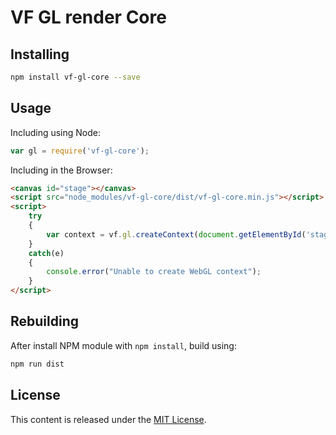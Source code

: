 # VF GL render Core


## Installing

```bash
npm install vf-gl-core --save
```

## Usage

Including using Node:

```js
var gl = require('vf-gl-core');
```

Including in the Browser:

```html
<canvas id="stage"></canvas>
<script src="node_modules/vf-gl-core/dist/vf-gl-core.min.js"></script>
<script>
    try 
    {
        var context = vf.gl.createContext(document.getElementById('stage'));
    }
    catch(e)
    {
        console.error("Unable to create WebGL context");
    }
</script>
```

## Rebuilding

After install NPM module with `npm install`, build using:

```bash
npm run dist
```


## License

This content is released under the [MIT License](http://opensource.org/licenses/MIT).